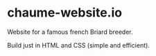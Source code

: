 # chaume-website.io

Website for a famous french Briard breeder.

Build just in HTML and CSS (simple and efficient).
